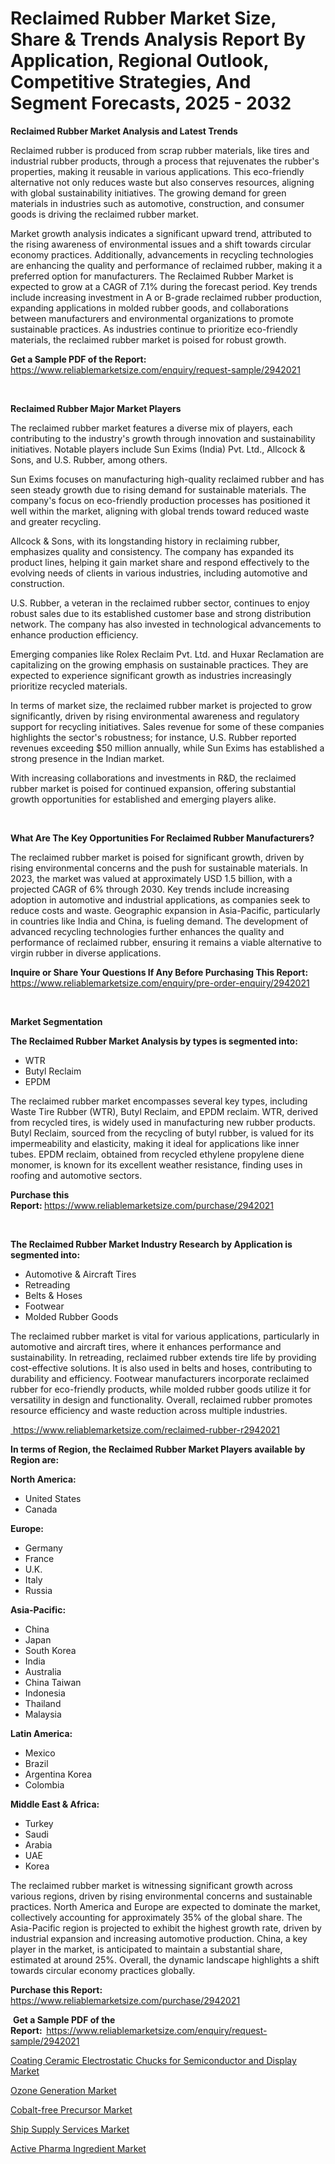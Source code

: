 <p><h1>Reclaimed Rubber Market Size, Share & Trends Analysis Report By Application, Regional Outlook, Competitive Strategies, And Segment Forecasts, 2025 - 2032</h1></p><p><strong>Reclaimed Rubber Market Analysis and Latest Trends</strong></p>
<p><p>Reclaimed rubber is produced from scrap rubber materials, like tires and industrial rubber products, through a process that rejuvenates the rubber's properties, making it reusable in various applications. This eco-friendly alternative not only reduces waste but also conserves resources, aligning with global sustainability initiatives. The growing demand for green materials in industries such as automotive, construction, and consumer goods is driving the reclaimed rubber market.</p><p>Market growth analysis indicates a significant upward trend, attributed to the rising awareness of environmental issues and a shift towards circular economy practices. Additionally, advancements in recycling technologies are enhancing the quality and performance of reclaimed rubber, making it a preferred option for manufacturers. The Reclaimed Rubber Market is expected to grow at a CAGR of 7.1% during the forecast period. Key trends include increasing investment in A or B-grade reclaimed rubber production, expanding applications in molded rubber goods, and collaborations between manufacturers and environmental organizations to promote sustainable practices. As industries continue to prioritize eco-friendly materials, the reclaimed rubber market is poised for robust growth.</p></p>
<p><strong>Get a Sample PDF of the Report:&nbsp;</strong> <a href="https://www.reliablemarketsize.com/enquiry/request-sample/2942021?utm_campaign=1832&utm_medium=2&utm_source=Github&utm_content=ia&utm_term=15032025&utm_id=reclaimed-rubber">https://www.reliablemarketsize.com/enquiry/request-sample/2942021</a></p>
<p>&nbsp;</p>
<p><strong>Reclaimed Rubber Major Market Players</strong></p>
<p><p>The reclaimed rubber market features a diverse mix of players, each contributing to the industry's growth through innovation and sustainability initiatives. Notable players include Sun Exims (India) Pvt. Ltd., Allcock & Sons, and U.S. Rubber, among others.</p><p>Sun Exims focuses on manufacturing high-quality reclaimed rubber and has seen steady growth due to rising demand for sustainable materials. The company's focus on eco-friendly production processes has positioned it well within the market, aligning with global trends toward reduced waste and greater recycling.</p><p>Allcock & Sons, with its longstanding history in reclaiming rubber, emphasizes quality and consistency. The company has expanded its product lines, helping it gain market share and respond effectively to the evolving needs of clients in various industries, including automotive and construction.</p><p>U.S. Rubber, a veteran in the reclaimed rubber sector, continues to enjoy robust sales due to its established customer base and strong distribution network. The company has also invested in technological advancements to enhance production efficiency.</p><p>Emerging companies like Rolex Reclaim Pvt. Ltd. and Huxar Reclamation are capitalizing on the growing emphasis on sustainable practices. They are expected to experience significant growth as industries increasingly prioritize recycled materials.</p><p>In terms of market size, the reclaimed rubber market is projected to grow significantly, driven by rising environmental awareness and regulatory support for recycling initiatives. Sales revenue for some of these companies highlights the sector's robustness; for instance, U.S. Rubber reported revenues exceeding $50 million annually, while Sun Exims has established a strong presence in the Indian market.</p><p>With increasing collaborations and investments in R&D, the reclaimed rubber market is poised for continued expansion, offering substantial growth opportunities for established and emerging players alike.</p></p>
<p>&nbsp;</p>
<p><strong>What Are The Key Opportunities For Reclaimed Rubber Manufacturers?</strong></p>
<p><p>The reclaimed rubber market is poised for significant growth, driven by rising environmental concerns and the push for sustainable materials. In 2023, the market was valued at approximately USD 1.5 billion, with a projected CAGR of 6% through 2030. Key trends include increasing adoption in automotive and industrial applications, as companies seek to reduce costs and waste. Geographic expansion in Asia-Pacific, particularly in countries like India and China, is fueling demand. The development of advanced recycling technologies further enhances the quality and performance of reclaimed rubber, ensuring it remains a viable alternative to virgin rubber in diverse applications.</p></p>
<p><strong>Inquire or Share Your Questions If Any Before Purchasing This Report:</strong> <a href="https://www.reliablemarketsize.com/enquiry/pre-order-enquiry/2942021?utm_campaign=1832&utm_medium=2&utm_source=Github&utm_content=ia&utm_term=15032025&utm_id=reclaimed-rubber">https://www.reliablemarketsize.com/enquiry/pre-order-enquiry/2942021</a></p>
<p>&nbsp;</p>
<p><strong>Market Segmentation</strong></p>
<p><strong>The Reclaimed Rubber Market Analysis by types is segmented into:</strong></p>
<p><ul><li>WTR</li><li>Butyl Reclaim</li><li>EPDM</li></ul></p>
<p><p>The reclaimed rubber market encompasses several key types, including Waste Tire Rubber (WTR), Butyl Reclaim, and EPDM reclaim. WTR, derived from recycled tires, is widely used in manufacturing new rubber products. Butyl Reclaim, sourced from the recycling of butyl rubber, is valued for its impermeability and elasticity, making it ideal for applications like inner tubes. EPDM reclaim, obtained from recycled ethylene propylene diene monomer, is known for its excellent weather resistance, finding uses in roofing and automotive sectors.</p></p>
<p><strong>Purchase this Report:&nbsp;</strong><a href="https://www.reliablemarketsize.com/purchase/2942021?utm_campaign=1832&utm_medium=2&utm_source=Github&utm_content=ia&utm_term=15032025&utm_id=reclaimed-rubber">https://www.reliablemarketsize.com/purchase/2942021</a></p>
<p>&nbsp;</p>
<p><strong>The Reclaimed Rubber Market Industry Research by Application is segmented into:</strong></p>
<p><ul><li>Automotive & Aircraft Tires</li><li>Retreading</li><li>Belts & Hoses</li><li>Footwear</li><li>Molded Rubber Goods</li></ul></p>
<p><p>The reclaimed rubber market is vital for various applications, particularly in automotive and aircraft tires, where it enhances performance and sustainability. In retreading, reclaimed rubber extends tire life by providing cost-effective solutions. It is also used in belts and hoses, contributing to durability and efficiency. Footwear manufacturers incorporate reclaimed rubber for eco-friendly products, while molded rubber goods utilize it for versatility in design and functionality. Overall, reclaimed rubber promotes resource efficiency and waste reduction across multiple industries.</p></p>
<p><a href="https://www.reliablemarketsize.com/reclaimed-rubber-r2942021?utm_campaign=1832&utm_medium=2&utm_source=Github&utm_content=ia&utm_term=15032025&utm_id=reclaimed-rubber">&nbsp;https://www.reliablemarketsize.com/reclaimed-rubber-r2942021</a></p>
<p><strong>In terms of Region, the Reclaimed Rubber Market Players available by Region are:</strong></p>
<p>
    <p> <strong> North America: </strong>
        <ul>
            <li>United States</li>
            <li>Canada</li>
        </ul>
        </p> 
    <p> <strong> Europe: </strong>
        <ul>
            <li>Germany</li>
            <li>France</li>
            <li>U.K.</li>
            <li>Italy</li>
            <li>Russia</li>
        </ul>
        </p> 
    <p> <strong> Asia-Pacific: </strong>
        <ul>
            <li>China</li>
            <li>Japan</li>
            <li>South Korea</li>
            <li>India</li>
            <li>Australia</li>
            <li>China Taiwan</li>
            <li>Indonesia</li>
            <li>Thailand</li>
            <li>Malaysia</li>
        </ul>
        </p> 
    <p> <strong> Latin America: </strong>
        <ul>
            <li>Mexico</li>
            <li>Brazil</li>
            <li>Argentina Korea</li>
            <li>Colombia</li>
        </ul>
        </p> 
    <p> <strong> Middle East & Africa: </strong>
        <ul>
            <li>Turkey</li>
            <li>Saudi</li>
            <li>Arabia</li>
            <li>UAE</li>
            <li>Korea</li>
        </ul>
    </p>
    </p>
<p><p>The reclaimed rubber market is witnessing significant growth across various regions, driven by rising environmental concerns and sustainable practices. North America and Europe are expected to dominate the market, collectively accounting for approximately 35% of the global share. The Asia-Pacific region is projected to exhibit the highest growth rate, driven by industrial expansion and increasing automotive production. China, a key player in the market, is anticipated to maintain a substantial share, estimated at around 25%. Overall, the dynamic landscape highlights a shift towards circular economy practices globally.</p></p>
<p><strong>Purchase this Report: </strong><a href="https://www.reliablemarketsize.com/purchase/2942021?utm_campaign=1832&utm_medium=2&utm_source=Github&utm_content=ia&utm_term=15032025&utm_id=reclaimed-rubber">https://www.reliablemarketsize.com/purchase/2942021</a></p>
<p>&nbsp;<strong>Get a Sample PDF of the Report:&nbsp;&nbsp;</strong><a href="https://www.reliablemarketsize.com/enquiry/request-sample/2942021?utm_campaign=1832&utm_medium=2&utm_source=Github&utm_content=ia&utm_term=15032025&utm_id=reclaimed-rubber">https://www.reliablemarketsize.com/enquiry/request-sample/2942021</a></p>
<p><strong></strong></p>
<p><p><a href="https://github.com/asoauoldag3n/Market-Research-Report-List-1/blob/main/coating-ceramic-electrostatic-chucks-for-semiconductor-and-display-market.md?utm_campaign=1832&utm_medium=2&utm_source=Github&utm_content=ia&utm_term=15032025&utm_id=reclaimed-rubber">Coating Ceramic Electrostatic Chucks for Semiconductor and Display Market</a></p><p><a href="https://github.com/phillpfantis/Market-Research-Report-List-1/blob/main/ozone-generation-market.md?utm_campaign=1832&utm_medium=2&utm_source=Github&utm_content=ia&utm_term=15032025&utm_id=reclaimed-rubber">Ozone Generation Market</a></p><p><a href="https://github.com/casalalimo40/Market-Research-Report-List-1/blob/main/cobalt-free-precursor-market.md?utm_campaign=1832&utm_medium=2&utm_source=Github&utm_content=ia&utm_term=15032025&utm_id=reclaimed-rubber">Cobalt-free Precursor Market</a></p><p><a href="https://github.com/stuwinawisa/Market-Research-Report-List-1/blob/main/ship-supply-services-market.md?utm_campaign=1832&utm_medium=2&utm_source=Github&utm_content=ia&utm_term=15032025&utm_id=reclaimed-rubber">Ship Supply Services Market</a></p><p><a href="https://github.com/careymartta6/Market-Research-Report-List-1/blob/main/active-pharma-ingredient-market.md?utm_campaign=1832&utm_medium=2&utm_source=Github&utm_content=ia&utm_term=15032025&utm_id=reclaimed-rubber">Active Pharma Ingredient Market</a></p></p>